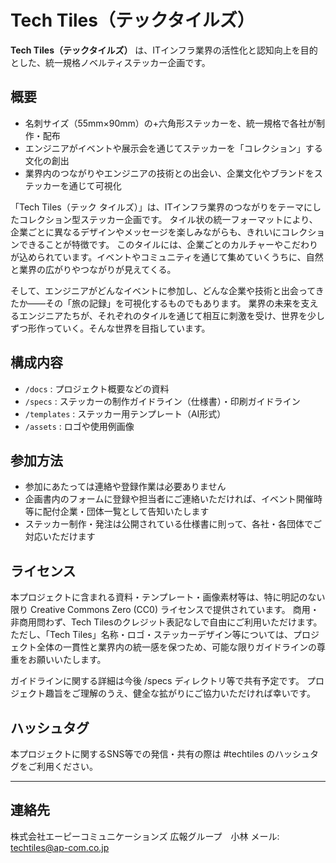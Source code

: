 # Tech Tiles（テックタイルズ）

**Tech Tiles（テックタイルズ）** は、ITインフラ業界の活性化と認知向上を目的とした、統一規格ノベルティステッカー企画です。

## 概要

- 名刺サイズ（55mm×90mm）の+六角形ステッカーを、統一規格で各社が制作・配布
- エンジニアがイベントや展示会を通じてステッカーを「コレクション」する文化の創出
- 業界内のつながりやエンジニアの技術との出会い、企業文化やブランドをステッカーを通じて可視化

「Tech Tiles（テック タイルズ）」は、ITインフラ業界のつながりをテーマにしたコレクション型ステッカー企画です。
タイル状の統一フォーマットにより、企業ごとに異なるデザインやメッセージを楽しみながらも、きれいにコレクションできることが特徴です。
このタイルには、企業ごとのカルチャーやこだわりが込められています。イベントやコミュニティを通じて集めていくうちに、自然と業界の広がりやつながりが見えてくる。

そして、エンジニアがどんなイベントに参加し、どんな企業や技術と出会ってきたか――その「旅の記録」を可視化するものでもあります。
業界の未来を支えるエンジニアたちが、それぞれのタイルを通じて相互に刺激を受け、世界を少しずつ形作っていく。そんな世界を目指しています。


## 構成内容

- `/docs` : プロジェクト概要などの資料
- `/specs` : ステッカーの制作ガイドライン（仕様書）・印刷ガイドライン
- `/templates` : ステッカー用テンプレート（AI形式）
- `/assets` : ロゴや使用例画像

## 参加方法

- 参加にあたっては連絡や登録作業は必要ありません
- 企画書内のフォームに登録や担当者にご連絡いただければ、イベント開催時等に配付企業・団体一覧として告知いたします
- ステッカー制作・発注は公開されている仕様書に則って、各社・各団体でご対応いただけます

## ライセンス

本プロジェクトに含まれる資料・テンプレート・画像素材等は、特に明記のない限り Creative Commons Zero (CC0) ライセンスで提供されています。
商用・非商用問わず、Tech Tilesのクレジット表記なしで自由にご利用いただけます。
ただし、「Tech Tiles」名称・ロゴ・ステッカーデザイン等については、プロジェクト全体の一貫性と業界内の統一感を保つため、可能な限りガイドラインの尊重をお願いいたします。

ガイドラインに関する詳細は今後 /specs ディレクトリ等で共有予定です。
プロジェクト趣旨をご理解のうえ、健全な拡がりにご協力いただければ幸いです。

## ハッシュタグ

本プロジェクトに関するSNS等での発信・共有の際は #techtiles のハッシュタグをご利用ください。

---

## 連絡先

株式会社エーピーコミュニケーションズ 広報グループ　小林
メール: techtiles@ap-com.co.jp
